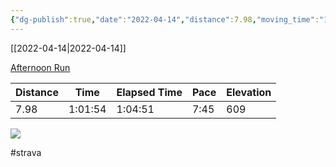 ```yaml
---
{"dg-publish":true,"date":"2022-04-14","distance":7.98,"moving_time":"1:01:54","elapsed_time":"1:04:51","pace":"7:45","total_elevation_gain":609,"url":"https://www.strava.com/activities/6982584453","permalink":"/01-personal/strava/2022-04-14-afternoon-run/","dgPassFrontmatter":true}
---
```



[[2022-04-14\|2022-04-14]]

[Afternoon Run](https://www.strava.com/activities/6982584453)

| Distance | Time    | Elapsed Time | Pace | Elevation |
| -------- | ------- | ------------ | ---- | --------- |
| 7.98     | 1:01:54 | 1:04:51      | 7:45 | 609       |



    
![](https://dgtzuqphqg23d.cloudfront.net/wCa1zthdZJM8mWOZiOmGu82a6Eu7rHVmI3tR7DKK2RQ-768x576.jpg)

    

#strava
